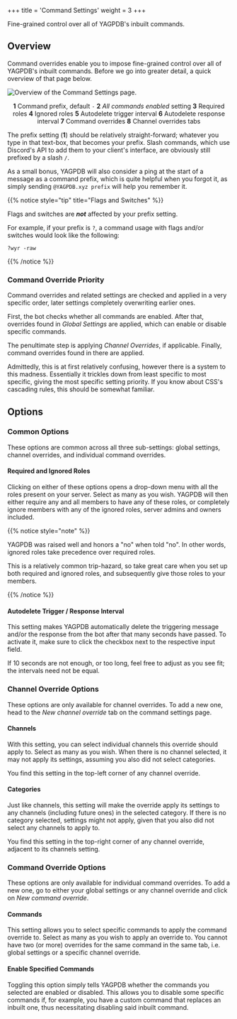 +++
title = 'Command Settings'
weight = 3
+++

Fine-grained control over all of YAGPDB's inbuilt commands.

<!--more-->

## Overview

Command overrides enable you to impose fine-grained control over all of YAGPDB's inbuilt commands. Before we go into
greater detail, a quick overview of that page below.

![Overview of the Command Settings page.](/images/core/command_settings_overview.png)

<center>

**1** Command prefix, default `-` **2** *All commands enabled* setting **3** Required roles **4** Ignored roles
**5** Autodelete trigger interval **6** Autodelete response interval **7** Command overrides **8** Channel overrides tabs

</center>

The prefix setting (**1**) should be relatively straight-forward; whatever you type in that text-box, that becomes your
prefix. Slash commands, which use Discord's API to add them to your client's interface, are obviously still prefixed
by a slash `/`.

As a small bonus, YAGPDB will also consider a ping at the start of a message as a command prefix, which is quite helpful
when you forgot it, as simply sending `@YAGPDB.xyz prefix` will help you remember it.

<!-- TODO: figure out a nice notice style -->
{{% notice style="tip" title="Flags and Switches" %}}

Flags and switches are ***not*** affected by your prefix setting.

For example, if your prefix is `?`, a command usage with flags and/or switches would look like the following:

```
?wyr -raw
```

{{% /notice %}}

### Command Override Priority

Command overrides and related settings are checked and applied in a very specific order, later settings completely
overwriting earlier ones.

First, the bot checks whether all commands are enabled. After that, overrides found in *Global Settings* are applied,
which can enable or disable specific commands.

The penultimate step is applying *Channel Overrides*, if applicable. Finally, command overrides found in there are applied.

Admittedly, this is at first relatively confusing, however there is a system to this madness. Essentially it trickles
down from least specific to most specific, giving the most specific setting priority. If you know about CSS's cascading
rules, this should be somewhat familiar.

## Options

### Common Options

These options are common across all three sub-settings: global settings, channel overrides, and individual command
overrides.

#### Required and Ignored Roles

Clicking on either of these options opens a drop-down menu with all the roles present on your server. Select as many as
you wish. YAGPDB will then either require any and all members to have any of these roles, or completely ignore members
with any of the ignored roles, server admins and owners included.

{{% notice style="note" %}}

YAGPDB was raised well and honors a "no" when told "no". In other words, ignored roles take precedence over required
roles.

This is a relatively common trip-hazard, so take great care when you set up both required and ignored roles, and
subsequently give those roles to your members.

{{% /notice %}}

#### Autodelete Trigger / Response Interval

This setting makes YAGPDB automatically delete the triggering message and/or the response from the bot after that many
seconds have passed. To activate it, make sure to click the checkbox next to the respective input field.

If 10 seconds are not enough, or too long, feel free to adjust as you see fit; the intervals need not be equal.

### Channel Override Options

These options are only available for channel overrides. To add a new one, head to the *New channel override* tab on the
command settings page.

#### Channels

With this setting, you can select individual channels this override should apply to. Select as many as you wish. When
there is no channel selected, it may not apply its settings, assuming you also did not select categories.

You find this setting in the top-left corner of any channel override.

#### Categories

Just like channels, this setting will make the override apply its settings to any channels (including future ones) in
the selected category. If there is no category selected, settings might not apply, given that you also did not select
any channels to apply to.

You find this setting in the top-right corner of any channel override, adjacent to its channels setting.

### Command Override Options

These options are only available for individual command overrides. To add a new one, go to either your global settings
or any channel override and click on *New command override*.

#### Commands

This setting allows you to select specific commands to apply the command override to. Select as many as you wish to
apply an override to. You cannot have two (or more) overrides for the same command in the same tab, i.e. global settings
or a specific channel override.

#### Enable Specified Commands

Toggling this option simply tells YAGPDB whether the commands you selected are enabled or disabled. This allows you to
disable some specific commands if, for example, you have a custom command that replaces an inbuilt one, thus
necessitating disabling said inbuilt command.
